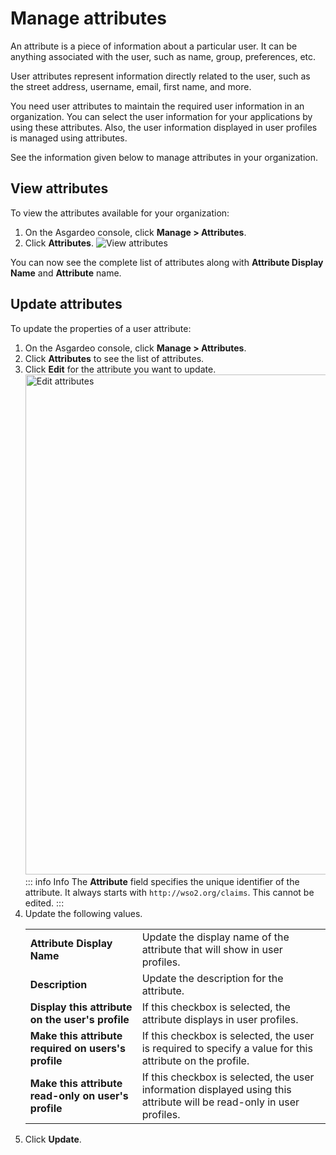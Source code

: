 # Manage attributes

An attribute is a piece of information about a particular user. It can be anything associated with the user, such as name, group, preferences, etc. 

User attributes represent information directly related to the user, such as the street address, username, email, first name, and more.

You need user attributes to maintain the required user information in an organization. You can select the user information for your applications by using these attributes. Also, the user information displayed in user profiles is managed using attributes.

See the information given below to manage attributes in your organization.

## View attributes
To view the attributes available for your organization:
1. On the Asgardeo console, click **Manage > Attributes**.
2. Click **Attributes**.
   <img :src="$withBase('/assets/img/guides/organization/attributes/view-attributes.png')" alt="View attributes">

You can now see the complete list of attributes along with **Attribute Display Name** and **Attribute** name.

## Update attributes
To update the properties of a user attribute:
1. On the Asgardeo console, click **Manage > Attributes**.
2. Click **Attributes** to see the list of attributes.
3. Click **Edit** for the attribute you want to update.
   <img :src="$withBase('/assets/img/guides/organization/attributes/edit-attributes.png')" width="800" alt="Edit attributes"> 
   ::: info Info
     The **Attribute** field specifies the unique identifier of the attribute. It always starts with `http://wso2.org/claims`. This cannot be edited.
   :::
4. Update the following values.
   <table>
      <tbody>
         <tr>
            <td><b>Attribute Display Name</b></td>
            <td>Update the display name of the attribute that will show in user profiles.</td>
         </tr>
         <tr>
              <td><b>Description</b></td>
              <td>Update the description for the attribute.</td>
         </tr>
       <tr>
             <td><b>Display this attribute on the user's profile</b></td>
             <td>If this checkbox is selected, the attribute displays in user profiles.</td>
        </tr>
        <tr>
            <td><b>Make this attribute required on users's profile</b></td>
            <td>If this checkbox is selected, the user is required to specify a value for this attribute on the profile.</td>
        </tr>
        <tr>
           <td><b>Make this attribute read-only on user's profile</b></td>
           <td>If this checkbox is selected, the user information displayed using this attribute will be read-only in user profiles.</td>
      </tr>
      </tbody>
   </table>
6. Click **Update**.
